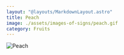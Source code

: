 ```yaml
---
layout: "@layouts/MarkdownLayout.astro"
title: Peach
image: ./assets/images-of-signs/peach.gif
category: Fruits
---
```


![Peach](@signs/peach.gif)
